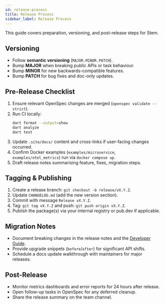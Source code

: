 ```yaml
---
id: release-process
title: Release Process
sidebar_label: Release Process
---
```


This guide covers preparation, versioning, and post-release steps for Stem.

## Versioning

- Follow **semantic versioning** (`MAJOR.MINOR.PATCH`).
- Bump **MAJOR** when breaking public APIs or task behaviour.
- Bump **MINOR** for new backwards-compatible features.
- Bump **PATCH** for bug fixes and doc-only updates.

## Pre-Release Checklist

1. Ensure relevant OpenSpec changes are merged (`openspec validate --strict`).
2. Run CI locally:
   ```bash
   dart format --output=show
   dart analyze
   dart test
   ```
3. Update `.site/docs/` content and cross-links if user-facing changes occurred.
4. Confirm Docker examples (`examples/microservice`, `examples/otel_metrics`) run via `docker compose up`.
5. Draft release notes summarising feature, fixes, migration steps.

## Tagging & Publishing

1. Create a release branch: `git checkout -b release/vX.Y.Z`.
2. Update `CHANGELOG.md` (add the new version section).
3. Commit with message `Release vX.Y.Z`.
4. Tag: `git tag vX.Y.Z` and push: `git push origin vX.Y.Z`.
5. Publish the package(s) via your internal registry or pub.dev if applicable.

## Migration Notes

- Document breaking changes in the release notes and the [Developer Guide](developer-guide.md).
- Provide upgrade snippets (`before`/`after`) for significant API shifts.
- Schedule a docs update walkthrough with maintainers for major releases.

## Post-Release

- Monitor metrics dashboards and error reports for 24 hours after release.
- Open follow-up tasks in OpenSpec for any deferred cleanup.
- Share the release summary on the team channel.
